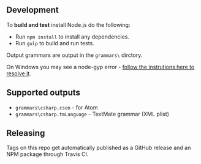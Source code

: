 ## Development

To **build and test** install Node.js do the following:

* Run `npm install` to install any dependencies.
* Run `gulp` to build and run tests.

Output grammars are output in the `grammars\` dirctory.

On Windows you may see a node-gyp error - [follow the instrutions here to resolve it](https://github.com/nodejs/node-gyp/blob/master/README.md).

## Supported outputs

* `grammars\csharp.cson` - for Atom
* `grammars\csharp.tmLanguage` - TextMate grammar (XML plist)


## Releasing

Tags on this repo get automatically published as a GitHub release and an NPM package through Travis CI.
